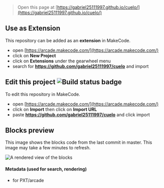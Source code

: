 


> Open this page at [https://gabriel25111997.github.io/cuelo/](https://gabriel25111997.github.io/cuelo/)

## Use as Extension

This repository can be added as an **extension** in MakeCode.

* open [https://arcade.makecode.com/](https://arcade.makecode.com/)
* click on **New Project**
* click on **Extensions** under the gearwheel menu
* search for **https://github.com/gabriel25111997/cuelo** and import

## Edit this project ![Build status badge](https://github.com/gabriel25111997/cuelo/workflows/MakeCode/badge.svg)

To edit this repository in MakeCode.

* open [https://arcade.makecode.com/](https://arcade.makecode.com/)
* click on **Import** then click on **Import URL**
* paste **https://github.com/gabriel25111997/cuelo** and click import

## Blocks preview

This image shows the blocks code from the last commit in master.
This image may take a few minutes to refresh.

![A rendered view of the blocks](https://github.com/gabriel25111997/cuelo/raw/master/.github/makecode/blocks.png)

#### Metadata (used for search, rendering)

* for PXT/arcade
<script src="https://makecode.com/gh-pages-embed.js"></script><script>makeCodeRender("{{ site.makecode.home_url }}", "{{ site.github.owner_name }}/{{ site.github.repository_name }}");</script>
